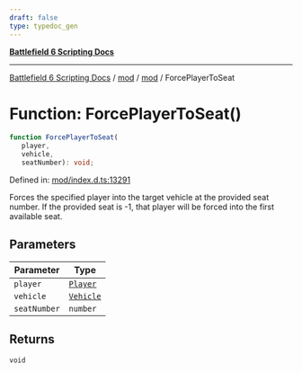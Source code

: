 ```yaml
---
draft: false
type: typedoc_gen
---
```


[**Battlefield 6 Scripting Docs**](../../../_index.md)

***

[Battlefield 6 Scripting Docs](../../../_index.md) / [mod](../../_index.md) / [mod](../_index.md) / ForcePlayerToSeat

# Function: ForcePlayerToSeat()

```ts
function ForcePlayerToSeat(
   player, 
   vehicle, 
   seatNumber): void;
```

Defined in: [mod/index.d.ts:13291](https://github.com/battlefield-portal-community/portal-docs/blob/6d87e21c5922a3efb03c634dbe98e5fe6e797672/generators/santiago/mod/index.d.ts#L13291)

Forces the specified player into the target vehicle at the provided seat number.  If the provided seat is -1, that player will be forced into the first available seat.

## Parameters

| Parameter | Type |
| ------ | ------ |
| `player` | [`Player`](../Player/_index.md) |
| `vehicle` | [`Vehicle`](../Vehicle/_index.md) |
| `seatNumber` | `number` |

## Returns

`void`
